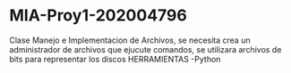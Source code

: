 # MIA-Proy1-202004796
Clase Manejo e Implementacion de Archivos, se necesita crea un administrador de archivos que ejucute comandos, se utilizara archivos de bits para representar los discos 
HERRAMIENTAS
-Python
